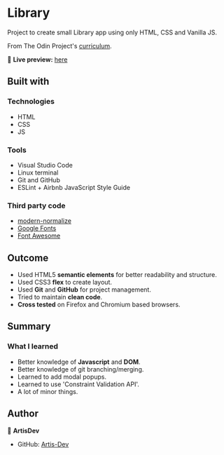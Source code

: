 # Library

Project to create small Library app using only HTML, CSS and Vanilla JS.

From The Odin Project's [curriculum](https://www.theodinproject.com/courses/javascript/lessons/library).

🔗 **Live preview:** [here](https://artis-dev.github.io/library/)

## Built with

### Technologies

* HTML
* CSS
* JS

### Tools

* Visual Studio Code
* Linux terminal
* Git and GitHub
* ESLint + Airbnb JavaScript Style Guide

### Third party code

* [modern-normalize](https://github.com/sindresorhus/modern-normalize)
* [Google Fonts](https://fonts.google.com/)
* [Font Awesome](https://fontawesome.com/)

## Outcome

* Used HTML5 **semantic elements** for better readability and structure.
* Used CSS3 **flex** to create layout.
* Used **Git** and **GitHub** for project management.
* Tried to maintain **clean code**.
* **Cross tested** on Firefox and Chromium based browsers.

## Summary

### What I learned

* Better knowledge of **Javascript** and **DOM**.
* Better knowledge of git branching/merging.
* Learned to add modal popups.
* Learned to use 'Constraint Validation API'.
* A lot of minor things.

## Author

👤 **ArtisDev**
* GitHub: [Artis-Dev](https://github.com/artis-dev)
